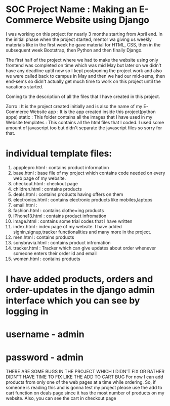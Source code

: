 # SOC Project Name : Making an E-Commerce Website using Django

I was working on this project for nearly 3 months starting from April end.
In the initial phase when the project started, mentor wa giving us weekly materials like in the first week he gave material for HTML, CSS, then in the subsequent week Bootstrap, then Python and then finally Django.

The first half of the project where we had to make the website using only frontend was completed on time which was mid May but later on we didn't have any deadline uptil now so I kept postponing the project work and also we were called back to campus in May and then we had our mid-sems, then end-sems so didn't actually get much time  to work on this project until the vacations started.


Coming to the description of all the files that I have created in this project.

Zorro : It is the project created initially and is also the name of my E-Commerce Website
app : It is the app created inside this project(python apps)
static : This folder contains all the images that I have used in my Website
templates : This contains all the html files that I coded. I used some amount of javascript too but didn't separate the javascript files so sorry for that.

# individual template files:
1.  appplepro.html : contains product information
2.  base.html : base file of my project which contains code needed on every web page of my website. 
3.  checkout.html : checkout page
4.  children.html : contains products
5.  deals.html :  contains products having offers on them
6.  electronics.html : contains electronic products like mobiles,laptops
7.  email.html : 
8.  fashion.html : contains clothe=ing products
9.  iPhone13.html : contains product infromation
10.  image.html : contains some trial codes that I have written 
11.  index.html : index page of my website. I have added signin,signup,tracker functionalities and many more in the project.
12.  men.html : contains products
13.  sonybravia.html : contains product infromation
14.  tracker.html : Tracker which can give updates about order whenever someone enters their order  id and email
15.  women.html : contains products

# I have added products, orders and order-updates in the django admin interface which you can see by logging in
   # username - admin
   # password - admin
   
   THERE ARE SOME BUGS IN THE PROJECT WHICH I DIDN'T FIX OR RATHER DIDN"T HAVE TIME TO FIX LIKE THE ADD TO CART BUG
   For now I can add products from only one of the web pages at a time while ordering. So, if someone is reading this and is gonna test my project please use the add      to cart function on deals page since it has the most number of products on my website. Also, you can see the cart in checkout page
